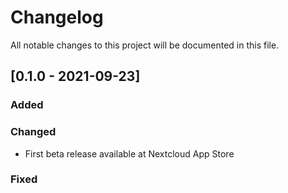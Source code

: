 # Changelog

All notable changes to this project will be documented in this file.

## [0.1.0 - 2021-09-23]

### Added

### Changed

- First beta release available at Nextcloud App Store

### Fixed

